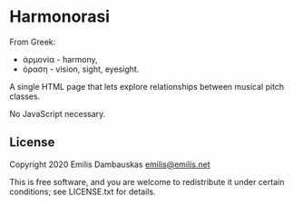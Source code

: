 # Harmonorasi

From Greek:

- ἁρμονία - harmony,
- όραση - vision, sight, eyesight.

A single HTML page that lets explore relationships between musical pitch classes.

No JavaScript necessary.

## License

Copyright 2020 Emilis Dambauskas emilis@emilis.net

This is free software, and you are welcome to redistribute it under certain conditions; see LICENSE.txt for details.
